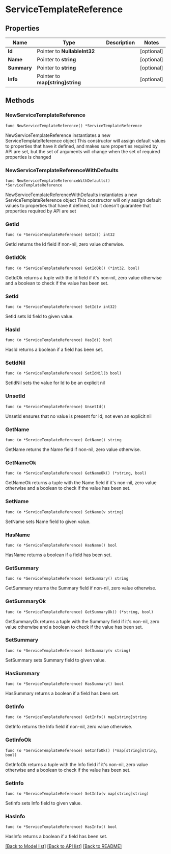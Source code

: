 # ServiceTemplateReference

## Properties

Name | Type | Description | Notes
------------ | ------------- | ------------- | -------------
**Id** | Pointer to **NullableInt32** |  | [optional] 
**Name** | Pointer to **string** |  | [optional] 
**Summary** | Pointer to **string** |  | [optional] 
**Info** | Pointer to **map[string]string** |  | [optional] 

## Methods

### NewServiceTemplateReference

`func NewServiceTemplateReference() *ServiceTemplateReference`

NewServiceTemplateReference instantiates a new ServiceTemplateReference object
This constructor will assign default values to properties that have it defined,
and makes sure properties required by API are set, but the set of arguments
will change when the set of required properties is changed

### NewServiceTemplateReferenceWithDefaults

`func NewServiceTemplateReferenceWithDefaults() *ServiceTemplateReference`

NewServiceTemplateReferenceWithDefaults instantiates a new ServiceTemplateReference object
This constructor will only assign default values to properties that have it defined,
but it doesn't guarantee that properties required by API are set

### GetId

`func (o *ServiceTemplateReference) GetId() int32`

GetId returns the Id field if non-nil, zero value otherwise.

### GetIdOk

`func (o *ServiceTemplateReference) GetIdOk() (*int32, bool)`

GetIdOk returns a tuple with the Id field if it's non-nil, zero value otherwise
and a boolean to check if the value has been set.

### SetId

`func (o *ServiceTemplateReference) SetId(v int32)`

SetId sets Id field to given value.

### HasId

`func (o *ServiceTemplateReference) HasId() bool`

HasId returns a boolean if a field has been set.

### SetIdNil

`func (o *ServiceTemplateReference) SetIdNil(b bool)`

 SetIdNil sets the value for Id to be an explicit nil

### UnsetId
`func (o *ServiceTemplateReference) UnsetId()`

UnsetId ensures that no value is present for Id, not even an explicit nil
### GetName

`func (o *ServiceTemplateReference) GetName() string`

GetName returns the Name field if non-nil, zero value otherwise.

### GetNameOk

`func (o *ServiceTemplateReference) GetNameOk() (*string, bool)`

GetNameOk returns a tuple with the Name field if it's non-nil, zero value otherwise
and a boolean to check if the value has been set.

### SetName

`func (o *ServiceTemplateReference) SetName(v string)`

SetName sets Name field to given value.

### HasName

`func (o *ServiceTemplateReference) HasName() bool`

HasName returns a boolean if a field has been set.

### GetSummary

`func (o *ServiceTemplateReference) GetSummary() string`

GetSummary returns the Summary field if non-nil, zero value otherwise.

### GetSummaryOk

`func (o *ServiceTemplateReference) GetSummaryOk() (*string, bool)`

GetSummaryOk returns a tuple with the Summary field if it's non-nil, zero value otherwise
and a boolean to check if the value has been set.

### SetSummary

`func (o *ServiceTemplateReference) SetSummary(v string)`

SetSummary sets Summary field to given value.

### HasSummary

`func (o *ServiceTemplateReference) HasSummary() bool`

HasSummary returns a boolean if a field has been set.

### GetInfo

`func (o *ServiceTemplateReference) GetInfo() map[string]string`

GetInfo returns the Info field if non-nil, zero value otherwise.

### GetInfoOk

`func (o *ServiceTemplateReference) GetInfoOk() (*map[string]string, bool)`

GetInfoOk returns a tuple with the Info field if it's non-nil, zero value otherwise
and a boolean to check if the value has been set.

### SetInfo

`func (o *ServiceTemplateReference) SetInfo(v map[string]string)`

SetInfo sets Info field to given value.

### HasInfo

`func (o *ServiceTemplateReference) HasInfo() bool`

HasInfo returns a boolean if a field has been set.


[[Back to Model list]](../README.md#documentation-for-models) [[Back to API list]](../README.md#documentation-for-api-endpoints) [[Back to README]](../README.md)


